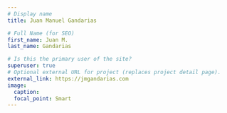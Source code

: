 ```yaml
---
# Display name
title: Juan Manuel Gandarias

# Full Name (for SEO)
first_name: Juan M.
last_name: Gandarias

# Is this the primary user of the site?
superuser: true
# Optional external URL for project (replaces project detail page).
external_link: https://jmgandarias.com
image:
  caption:
  focal_point: Smart
---
```


